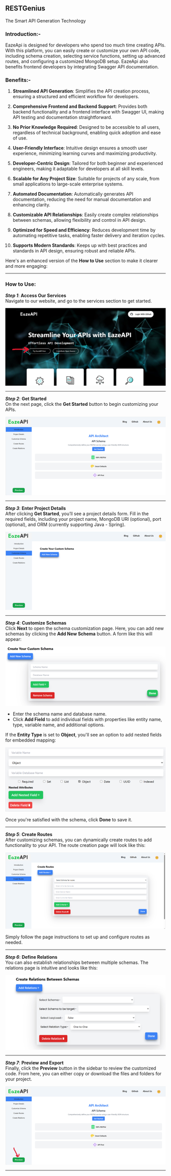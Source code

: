 ## RESTGenius

The Smart API Generation Technology

### Introduction:-

EazeApi is designed for developers who spend too much time creating APIs. With this platform, you can easily create or customize your own API code, including schema creation, selecting service functions, setting up advanced routes, and configuring a customized MongoDB setup. EazeApi also benefits frontend developers by integrating Swagger API documentation.

### Benefits:-

1. **Streamlined API Generation**: Simplifies the API creation process, ensuring a structured and efficient workflow for developers.

2. **Comprehensive Frontend and Backend Support**: Provides both backend functionality and a frontend interface with Swagger UI, making API testing and documentation straightforward.

3. **No Prior Knowledge Required**: Designed to be accessible to all users, regardless of technical background, enabling quick adoption and ease of use.

4. **User-Friendly Interface**: Intuitive design ensures a smooth user experience, minimizing learning curves and maximizing productivity.

5. **Developer-Centric Design**: Tailored for both beginner and experienced engineers, making it adaptable for developers at all skill levels.

6. **Scalable for Any Project Size**: Suitable for projects of any scale, from small applications to large-scale enterprise systems.

7. **Automated Documentation**: Automatically generates API documentation, reducing the need for manual documentation and enhancing clarity.

8. **Customizable API Relationships**: Easily create complex relationships between schemas, allowing flexibility and control in API design.

9. **Optimized for Speed and Efficiency**: Reduces development time by automating repetitive tasks, enabling faster delivery and iteration cycles.

10. **Supports Modern Standards**: Keeps up with best practices and standards in API design, ensuring robust and reliable APIs.

Here's an enhanced version of the **How to Use** section to make it clearer and more engaging:

---

### How to Use:

**_Step 1_**: **Access Our Services**  
Navigate to our website, and go to the services section to get started.

![Home Page](./output/Screenshot%202024-11-10%20185452.png)

---

**_Step 2_**: **Get Started**  
On the next page, click the **Get Started** button to begin customizing your APIs.

![Intro Page](./output/image.png)

---

**_Step 3_**: **Enter Project Details**  
After clicking **Get Started**, you’ll see a project details form. Fill in the required fields, including your project name, MongoDB URI (optional), port (optional), and ORM (currently supporting Java - Spring).

![Project Details](./output/image-1.png)

---

**_Step 4_**: **Customize Schemas**  
Click **Next** to open the schema customization page. Here, you can add new schemas by clicking the **Add New Schema** button. A form like this will appear:

![Custom Schema](./output/image-2.png)

- Enter the schema name and database name.
- Click **Add Field** to add individual fields with properties like entity name, type, variable name, and additional options.

If the **Entity Type** is set to **Object**, you'll see an option to add nested fields for embedded mapping:

![Add Nesting](./output/image-4.png)

Once you're satisfied with the schema, click **Done** to save it.

---

**_Step 5_**: **Create Routes**  
After customizing schemas, you can dynamically create routes to add functionality to your API. The route creation page will look like this:

![Routes](./output/image-5.png)

Simply follow the page instructions to set up and configure routes as needed.

---

**_Step 6_**: **Define Relations**  
You can also establish relationships between multiple schemas. The relations page is intuitive and looks like this:

![Relations](./output/image-6.png)

---

**_Step 7_**: **Preview and Export**  
Finally, click the **Preview** button in the sidebar to review the customized code. From here, you can either copy or download the files and folders for your project.

![Preview](./output/Screenshot%202024-11-10%20190844.png)

---
